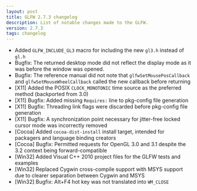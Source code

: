```yaml
---
layout: post
title: GLFW 2.7.3 changelog
description: List of notable changes made to the GLFW.
version: 2.7.3
tags: changelog
---
```


- Added `GLFW_INCLUDE_GL3` macro for including the new `gl3.h` instead of `gl.h`
- Bugfix: The returned desktop mode did not reflect the display mode as it was
  before the window was opened.
- Bugfix: The reference manual did not note that `glfwSetMousePosCallback` and
  `glfwSetMouseWheelCallback` called the new callback before returning
- \[X11\] Added the POSIX `CLOCK_MONOTONIC` time source as the preferred method
  (backported from 3.0)
- \[X11\] Bugfix: Added missing `Requires:` line to pkg-config file generation
- \[X11\] Bugfix: Threading link flags were discarded before pkg-config file
  generation
- \[X11\] Bugfix: A synchronization point necessary for jitter-free locked
  cursor mode was incorrectly removed
- \[Cocoa\] Added `cocoa-dist-install` install target, intended for packagers
  and language binding creators
- \[Cocoa\] Bugfix: Permitted requests for OpenGL 3.0 and 3.1 despite the 3.2
  context being forward-compatible
- \[Win32\] Added Visual C++ 2010 project files for the GLFW tests and examples
- \[Win32\] Replaced Cygwin cross-compile support with MSYS support due to
  clearer separation between Cygwin and MSYS 
- \[Win32\] Bugfix: Alt+F4 hot key was not translated into `WM_CLOSE`
